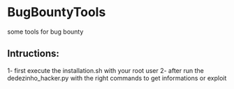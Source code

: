 # BugBountyTools

some tools for bug bounty

## Intructions:
1- first execute the installation.sh with your root user
2- after run the dedezinho_hacker.py with the right commands to get informations or exploit

